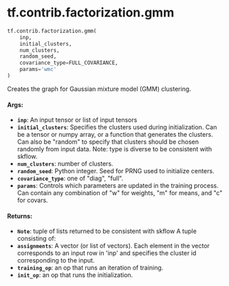 <div itemscope itemtype="http://developers.google.com/ReferenceObject">
<meta itemprop="name" content="tf.contrib.factorization.gmm" />
<meta itemprop="path" content="Stable" />
</div>

# tf.contrib.factorization.gmm

``` python
tf.contrib.factorization.gmm(
    inp,
    initial_clusters,
    num_clusters,
    random_seed,
    covariance_type=FULL_COVARIANCE,
    params='wmc'
)
```

Creates the graph for Gaussian mixture model (GMM) clustering.

#### Args:

* <b>`inp`</b>: An input tensor or list of input tensors
* <b>`initial_clusters`</b>: Specifies the clusters used during
    initialization. Can be a tensor or numpy array, or a function
    that generates the clusters. Can also be "random" to specify
    that clusters should be chosen randomly from input data. Note: type
    is diverse to be consistent with skflow.
* <b>`num_clusters`</b>: number of clusters.
* <b>`random_seed`</b>: Python integer. Seed for PRNG used to initialize centers.
* <b>`covariance_type`</b>: one of "diag", "full".
* <b>`params`</b>: Controls which parameters are updated in the training
    process. Can contain any combination of "w" for weights, "m" for
    means, and "c" for covars.


#### Returns:

* <b>`Note`</b>: tuple of lists returned to be consistent with skflow
  A tuple consisting of:
* <b>`assignments`</b>: A vector (or list of vectors). Each element in the vector
    corresponds to an input row in 'inp' and specifies the cluster id
    corresponding to the input.
* <b>`training_op`</b>: an op that runs an iteration of training.
* <b>`init_op`</b>: an op that runs the initialization.